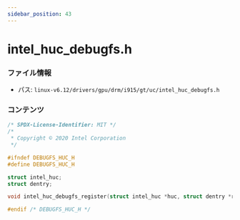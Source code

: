 ```yaml
---
sidebar_position: 43
---
```

# intel_huc_debugfs.h

### ファイル情報

- パス: `linux-v6.12/drivers/gpu/drm/i915/gt/uc/intel_huc_debugfs.h`

### コンテンツ

```h
/* SPDX-License-Identifier: MIT */
/*
 * Copyright © 2020 Intel Corporation
 */

#ifndef DEBUGFS_HUC_H
#define DEBUGFS_HUC_H

struct intel_huc;
struct dentry;

void intel_huc_debugfs_register(struct intel_huc *huc, struct dentry *root);

#endif /* DEBUGFS_HUC_H */

```
